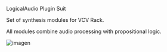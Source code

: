 LogicalAudio Plugin Suit

Set of synthesis modules for VCV Rack.

All modules combine audio processing with propositional logic.

![imagen](https://github.com/user-attachments/assets/c3d7f156-5ea1-4ea9-8d0e-f86c5974d36c)



